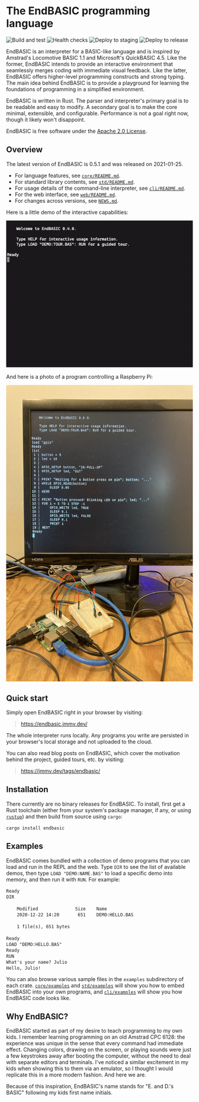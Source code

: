 # The EndBASIC programming language

![Build and test](https://github.com/jmmv/endbasic/workflows/Build%20and%20test/badge.svg)
![Health checks](https://github.com/jmmv/endbasic/workflows/Health%20checks/badge.svg)
![Deploy to staging](https://github.com/jmmv/endbasic/workflows/Deploy%20to%20staging/badge.svg)
![Deploy to release](https://github.com/jmmv/endbasic/workflows/Deploy%20to%20release/badge.svg)

EndBASIC is an interpreter for a BASIC-like language and is inspired by
Amstrad's Locomotive BASIC 1.1 and Microsoft's QuickBASIC 4.5.  Like the former,
EndBASIC intends to provide an interactive environment that seamlessly merges
coding with immediate visual feedback.  Like the latter, EndBASIC offers
higher-level programming constructs and strong typing.  The main idea behind
EndBASIC is to provide a playground for learning the foundations of programming
in a simplified environment.

EndBASIC is written in Rust.  The parser and interpreter's primary goal is to
be readable and easy to modify.  A secondary goal is to make the core minimal,
extensible, and configurable.  Performance is not a goal right now, though it
likely won't disappoint.

EndBASIC is free software under the [Apache 2.0 License](LICENSE).

## Overview

The latest version of EndBASIC is 0.5.1 and was released on 2021-01-25.

*   For language features, see [`core/README.md`](core/README.md).
*   For standard library contents, see [`std/README.md`](std/README.md).
*   For usage details of the command-line interpreter, see
    [`cli/README.md`](cli/README.md).
*   For the web interface, see [`web/README.md`](web/README.md).
*   For changes across versions, see [`NEWS.md`](NEWS.md).

Here is a little demo of the interactive capabilities:

<a href="assets/repl-demo.gif">
    <img src="assets/repl-demo.gif"
         alt="Video showing the first page of the tour and the guess demo">
</a>

And here is a photo of a program controlling a Raspberry Pi:

<a href="assets/gpio-rpi.jpg">
    <img src="assets/gpio-rpi.jpg"
         alt="Raspberry Pi with an EndBASIC program to control its GPIO"
         width="600" height="800">
</a>

## Quick start

Simply open EndBASIC right in your browser by visiting:

> <https://endbasic.jmmv.dev/>

The whole interpreter runs locally.  Any programs you write are persisted in
your browser's local storage and not uploaded to the cloud.

You can also read blog posts on EndBASIC, which cover the motivation behind the
project, guided tours, etc. by visiting:

> <https://jmmv.dev/tags/endbasic/>

## Installation

There currently are no binary releases for EndBASIC.  To install, first get a
Rust toolchain (either from your system's package manager, if any, or using
[`rustup`](https://www.rust-lang.org/learn/get-started)) and then build from
source using `cargo`:

```shell
cargo install endbasic
```

## Examples

EndBASIC comes bundled with a collection of demo programs that you can load and
run in the REPL and the web.  Type `DIR` to see the list of available demos,
then type `LOAD "DEMO:NAME.BAS"` to load a specific demo into memory, and then
run it with `RUN`.  For example:

```text
Ready
DIR

    Modified              Size    Name
    2020-12-22 14:20       651    DEMO:HELLO.BAS

    1 file(s), 651 bytes

Ready
LOAD "DEMO:HELLO.BAS"
Ready
RUN
What's your name? Julio
Hello, Julio!
```

You can also browse various sample files in the `examples` subdirectory of each
crate.  [`core/examples`](core/examples) and [`std/examples`](std/examples) will
show you how to embed EndBASIC into your own programs, and
[`cli/examples`](cli/examples) will show you how EndBASIC code looks like.

## Why EndBASIC?

EndBASIC started as part of my desire to teach programming to my own kids.
I remember learning programming on an old Amstrad CPC 6128: the experience was
unique in the sense that every command had immediate effect.  Changing colors,
drawing on the screen, or playing sounds were just a few keystrokes away after
booting the computer, without the need to deal with separate editors and
terminals.  I've noticed a similar excitement in my kids when showing this to
them via an emulator, so I thought I would replicate this in a more modern
fashion.  And here we are.

Because of this inspiration, EndBASIC's name stands for "E. and D.'s BASIC"
following my kids first name initials.
